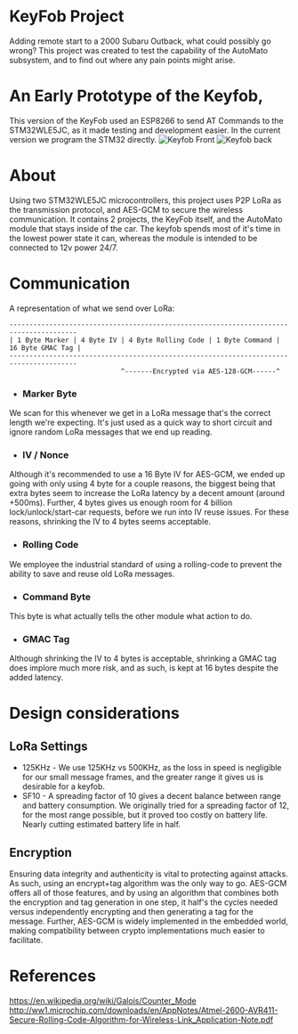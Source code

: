 # KeyFob Project
Adding remote start to a 2000 Subaru Outback, what could possibly go wrong?
This project was created to test the capability of the AutoMato subsystem, and to find out where any pain points might arise.

# An Early Prototype of the Keyfob, 
This version of the KeyFob used an ESP8266 to send AT Commands to the STM32WLE5JC, as it made testing and development easier. In the current version we program the STM32 directly.
![Keyfob Front](https://raw.githubusercontent.com/monsterzack5/AutoMato/development/Modules/KeyFobProject/Common/Images/keyfob_prototype_v1_front.jpeg)
![Keyfob back](https://raw.githubusercontent.com/monsterzack5/AutoMato/development/Modules/KeyFobProject/Common/Images/keyfob_prototype_v1_back.jpeg)

# About
Using two STM32WLE5JC microcontrollers, this project uses P2P LoRa as the transmission protocol, and AES-GCM to secure the wireless communication. It contains 2 projects, the KeyFob itself, and the AutoMato module that stays inside of the car. The keyfob spends most of it's time in the lowest power state it can, whereas the module is intended to be connected to 12v power 24/7.

# Communication
A representation of what we send over LoRa:
```
---------------------------------------------------------------------------------------
| 1 Byte Marker | 4 Byte IV | 4 Byte Rolling Code | 1 Byte Command | 16 Byte GMAC Tag | 
---------------------------------------------------------------------------------------
                            ^-------Encrypted via AES-128-GCM------^
```

- ### Marker Byte
We scan for this whenever we get in a LoRa message that's the correct length we're expecting. It's just used as a quick way to short circuit and ignore random LoRa messages that we end up reading.
- ### IV / Nonce
Although it's recommended to use a 16 Byte IV for AES-GCM, we ended up going with only using 4 byte for a couple reasons, the biggest being that extra bytes seem to increase the LoRa latency by a decent amount (around +500ms). Further, 4 bytes gives us enough room for 4 billion lock/unlock/start-car requests, before we run into IV reuse issues. For these reasons, shrinking the IV to 4 bytes seems acceptable. 
- ### Rolling Code
We employee the industrial standard of using a rolling-code to prevent the ability to save and reuse old LoRa messages.
- ### Command Byte
This byte is what actually tells the other module what action to do.
- ### GMAC Tag
Although shrinking the IV to 4 bytes is acceptable, shrinking a GMAC tag does implore much more risk, and as such, is kept at 16 bytes despite the added latency.

# Design considerations
## LoRa Settings
- 125KHz - We use 125KHz vs 500KHz, as the loss in speed is negligible for our small message frames, and the greater range it gives us is desirable for a keyfob.
- SF10 - A spreading factor of 10 gives a decent balance between range and battery consumption. We originally tried for a spreading factor of 12, for the most range possible, but it proved too costly on battery life. Nearly cutting estimated battery life in half.

## Encryption
Ensuring data integrity and authenticity is vital to protecting against attacks. As such, using an encrypt+tag algorithm was the only way to go. AES-GCM offers all of those features, and by using an algorithm that combines both the encryption and tag generation in one step, it half's the cycles needed versus independently encrypting and then generating a tag for the message. Further, AES-GCM is widely implemented in the embedded world, making compatibility between crypto implementations much easier to facilitate. 

# References
https://en.wikipedia.org/wiki/Galois/Counter_Mode \
http://ww1.microchip.com/downloads/en/AppNotes/Atmel-2600-AVR411-Secure-Rolling-Code-Algorithm-for-Wireless-Link_Application-Note.pdf   